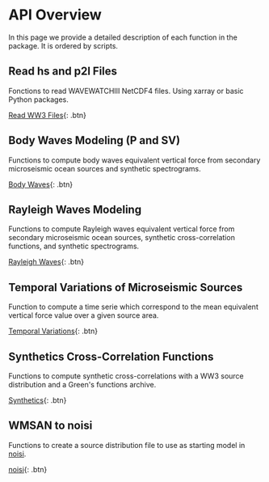 # API Overview

In this page we provide a detailed description of each function in the package.
It is ordered by scripts.

## Read hs and p2l Files
Fonctions to read WAVEWATCHIII NetCDF4 files. Using xarray or basic Python packages.

[Read WW3 Files](read_hs_p2l.md){: .btn}

## Body Waves Modeling (P and SV)
Functions to compute body waves equivalent vertical force from secondary microseismic ocean sources and synthetic spectrograms.

[Body Waves](body_waves.md){: .btn}

## Rayleigh Waves Modeling
Functions to compute Rayleigh waves equivalent vertical force from secondary microseismic ocean sources, synthetic cross-correlation functions, and synthetic spectrograms.

[Rayleigh Waves](rayleigh_waves.md){: .btn}

## Temporal Variations of Microseismic Sources
Function to compute a time serie which correspond to the mean equivalent vertical force value over a given source area.

[Temporal Variations](temporal_variations.md){: .btn}

## Synthetics Cross-Correlation Functions
Functions to compute synthetic cross-correlations with a WW3 source distribution and a Green's functions archive. 

[Synthetics](synthetics.md){: .btn}

## WMSAN to noisi
Functions to create a source distribution file to use as starting model in [noisi](https://github.com/lermert/noisi).

[noisi](wmsan_to_noisi.md){: .btn}